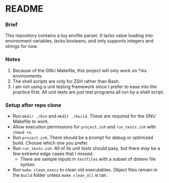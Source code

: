 # README

### Brief
This repository contains a toy envfile parser. It lacks value loading into environment variables, lacks booleans, and only supports integers and strings for now.

### Notes
 1. Because of the GNU Makefile, this project will only work on *nix environments.
 2. The shell scripts are only for ZSH rather than Bash.
 3. I am not using a unit testing framework since I prefer to ease into the practice first. All unit tests are just test programs all run by a shell script.

### Setup after repo clone
 - Run `mkdir ./bin` and `mkdir ./build`. These are required for the GNU Makefile to work.
 - Allow execution permissions for `project.zsh` and `run_tests.zsh` with `chmod +x`.
 - Run `project.zsh`. There should be a prompt for debug or optimized build. Choose which one you prefer.
 - Run `run_tests.zsh`. All of its _unit_ tests should pass, but there _may_ be a few extreme edge cases that I missed.
    - There are sample inputs in `testfiles` with a subset of dotenv file syntax.
 - Run `make clean_execs` to clean old executables. Object files remain in the `build` folder unless `make clean_all` is ran.
